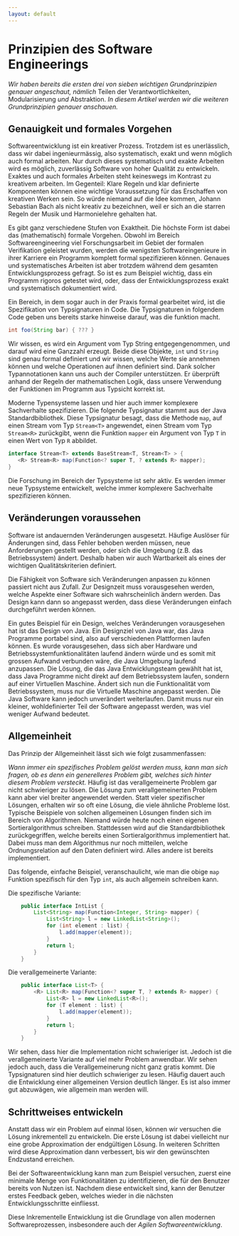 ```yaml
---
layout: default
---
```


# Prinzipien des Software Engineerings


*Wir haben bereits die ersten drei von sieben wichtigen Grundprinzipien genauer angeschaut, nämlich* Teilen der Verantwortlichkeiten, Modularisierung *und* Abstraktion. 
*In diesem Artikel werden wir die weiteren Grundprinzipien genauer anschauen.*

## Genauigkeit und formales Vorgehen 

Softwareentwicklung ist ein kreativer Prozess. Trotzdem ist es unerlässlich, dass wir dabei ingenieurmässig, also systematisch, exakt und wenn möglich auch formal arbeiten. 
Nur durch dieses systematisch und exakte Arbeiten wird es möglich, zuverlässig Software von hoher Qualität zu entwickeln. 
Exaktes und auch formales Arbeiten steht keineswegs im Kontrast zu kreativem arbeiten. Im Gegenteil: Klare Regeln und klar definierte Komponenten können eine wichtige 
Voraussetzung für das Erschaffen von kreativen Werken sein. So würde niemand auf die Idee kommen, Johann Sebastian Bach als nicht kreativ zu bezeichnen, weil er sich 
an die starren Regeln der Musik und Harmonielehre gehalten hat. 

Es gibt ganz verschiedene Stufen von Exaktheit. Die höchste Form ist dabei das (mathematisch) formale Vorgehen. Obwohl im Bereich Softwareengineering viel Forschungsarbeit im Gebiet der formalen Verifikation geleistet wurden, werden die wenigsten Softwareingenieure in ihrer Karriere ein Programm komplett formal spezifizieren können. 
Genaues und systematisches Arbeiten ist aber trotzdem während dem gesamten Entwicklungsprozess gefragt. So ist es zum Beispiel wichtig, dass ein Programm rigoros getestet wird, oder, dass der Entwicklungsprozess exakt und systematisch dokumentiert wird. 

Ein Bereich, in dem sogar auch in der Praxis formal gearbeitet wird, ist die Spezifikation von Typsignaturen in Code.
Die Typsignaturen in folgendem Code geben uns bereits starke hinweise darauf, was die funktion macht. 
```java
int foo(String bar) { ??? }
```
Wir wissen, es wird ein Argument vom Typ String entgegengenommen, und darauf wird eine Ganzzahl erzeugt. 
Beide diese Objekte, `int` und `String` sind genau formal definiert und wir wissen, welche Werte sie annehmen können und welche Operationen auf ihnen definiert sind. Dank solcher Typannotationen kann uns auch der Compiler unterstützen. Er überprüft anhand der Regeln der mathematischen Logik, dass unsere Verwendung der Funktionen im Programm aus Typsicht korrekt ist.

Moderne Typensysteme lassen und hier auch immer komplexere Sachverhalte spezifizieren. Die folgende Typsignatur stammt aus der Java Standardbibliothek. Diese Typsignatur besagt, dass die Methode ```map```, auf 
einen Stream vom Typ ```Stream<T>``` angewendet, einen Stream vom Typ ```Stream<R>``` zurückgibt, wenn die Funktion ```mapper``` ein Argument von Typ ```T``` in einen Wert von Typ  ```R``` abbildet. 
```java 
interface Stream<T> extends BaseStream<T, Stream<T> > {
   <R> Stream<R> map(Function<? super T, ? extends R> mapper);
}
```
Die Forschung im Bereich der Typsysteme ist sehr aktiv. Es werden immer neue Typsysteme entwickelt, welche immer komplexere Sachverhalte spezifizieren können.

## Veränderungen voraussehen


Software ist andauernden Veränderungen ausgesetzt. Häufige Auslöser für Änderungen sind, dass Fehler behoben werden müssen, neue Anforderungen gestellt werden, oder sich die Umgebung (z.B. das Betriebssystem) ändert. Deshalb haben wir auch Wartbarkeit als eines der wichtigen Qualitätskriterien definiert.  

Die Fähigkeit von Software sich Veränderungen anpassen zu können passiert nicht aus Zufall. Zur Designzeit muss vorausgesehen werden, welche Aspekte einer Software sich wahrscheinlich ändern werden. Das Design kann dann so angepasst werden, dass diese Veränderungen einfach durchgeführt werden können. 

Ein gutes Beispiel für ein Design, welches Veränderungen vorausgesehen hat ist das Design von Java. 
Ein Designziel von Java war, das Java Programme portabel sind, also auf verschiedenen Plattformen laufen können. 
Es wurde vorausgesehen, dass sich aber Hardware und Betriebssystemfunktionalitäten laufend ändern würde und es somit mit grossen Aufwand verbunden wäre, die Java Umgebung laufend anzupassen. Die Lösung, die das Java Entwicklungsteam gewählt hat ist, dass Java Programme nicht direkt auf dem Betriebssystem laufen, sondern auf einer Virtuellen Maschine. Ändert sich nun die Funktionalität vom Betriebssystem, muss nur die Virtuelle Maschine angepasst werden. Die Java Software kann jedoch unverändert weiterlaufen. Damit muss nur ein kleiner, wohldefinierter Teil der Software angepasst werden, was viel weniger Aufwand bedeutet.
  

## Allgemeinheit

Das Prinzip der Allgemeinheit lässt sich wie folgt zusammenfassen:

*Wann immer ein spezifisches Problem gelöst werden muss, kann man sich fragen, ob es denn ein generelleres Problem gibt, welches sich hinter diesem Problem versteckt.*
Häufig ist das verallgemeinerte Problem gar nicht schwieriger zu lösen. Die Lösung zum verallgemeinerten Problem kann aber viel breiter angewendet werden.
Statt vieler spezifischer Lösungen, erhalten wir so oft eine Lösung, die viele ähnliche Probleme löst. Typische Beispiele von solchen allgemeinen Lösungen finden sich im Bereich von Algorithmen. Niemand würde heute noch einen eigenen Sortieralgorithmus schreiben. Stattdessen wird auf die Standardbibliothek zurückgegriffen, welche bereits einen Sortieralgorithmus implementiert hat. Dabei muss man dem Algorithmus nur noch mitteilen, welche Ordnungsrelation auf den Daten definiert wird. Alles andere ist bereits implementiert.

Das folgende, einfache Beispiel, veranschaulicht, wie man die obige ```map``` Funktion spezifisch für den Typ ```int```, als auch allgemein schreiben kann. 

Die spezifische Variante:
```java
    public interface IntList {
        List<String> map(Function<Integer, String> mapper) { 
            List<String> l = new LinkedList<String>();
            for (int element : list) { 
                l.add(mapper(element));
            }
            return l;
        }
    }
```
Die verallgemeinerte Variante:
```java
    public interface List<T> {
        <R> List<R> map(Function<? super T, ? extends R> mapper) {
            List<R> l = new LinkedList<R>();
            for (T element : list) { 
                l.add(mapper(element));
            }
            return l;
        }
    }    
```
Wir sehen, dass hier die Implementation nicht schwieriger ist. Jedoch ist die verallgemeinerte Variante auf viel mehr Problem anwendbar. 
Wir sehen jedoch auch, dass die Verallgemeinerung nicht ganz gratis kommt. Die Typsignaturen sind hier deutlich schwieriger zu lesen. 
Häufig dauert auch die Entwicklung einer allgemeinen Version deutlich länger. Es ist also immer gut abzuwägen, wie allgemein man werden will. 


## Schrittweises entwickeln

Anstatt dass wir ein Problem auf einmal lösen, können wir versuchen die Lösung inkrementell zu entwickeln. 
Die erste Lösung ist dabei vielleicht nur eine grobe Approximation der endgültigen Lösung. In weiteren Schritten wird diese Approximation dann 
verbessert, bis wir den gewünschten Endzustand erreichen. 

Bei der Softwareentwicklung kann man zum Beispiel versuchen, zuerst eine minimale Menge von Funktionalitäten zu identifizieren, die für den Benutzer bereits
von Nutzen ist. Nachdem diese entwickelt sind, kann der Benutzer erstes Feedback geben, welches wieder in die nächsten Entwicklungsschritte einfliesst. 

Diese Inkrementelle Entwicklung ist die Grundlage von allen modernen Softwareprozessen, insbesondere auch der *Agilen Softwareentwicklung*. 

